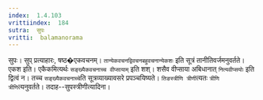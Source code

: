 ```yaml
---
index:  1.4.103
vrittiindex:  184
sutra:  सुपः
vritti:  balamanorama 
---
```


सुपः। सुप् प्रत्याहारः, षष्ठ�एकवचनम्। `तान्येकवचनद्विवचनबहुवचनान्येकशः` इति सूत्रं तानीतिवर्जमनुवर्तते। एकश इति। एकैकमित्यर्थः `सङ्ख्यैकवचनाच्च वीप्सायाम्` इति शश्। शसैव वीप्साया अबिधानात् `नित्यवीप्सयोः` इति द्वित्वं न। तच्च `सङ्ख्यैकवचनाच्चे`ति सूत्रव्याख्यावसरे प्रपञ्चयिष्यते। `तिङस्त्रीणि त्रीणी`त्यतः `त्रीणि त्रीणि`त्यनुवर्तते। तदाह--सुपस्त्रीणीत्यादिना। 

